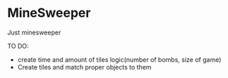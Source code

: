 # MineSweeper
Just minesweeper

TO DO:
- create time and amount of tiles logic(number of bombs, size of game)
- Create tiles and match proper objects to them
